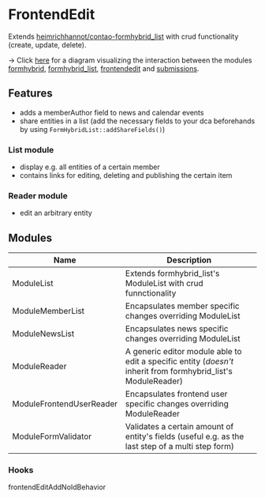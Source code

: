 # FrontendEdit

Extends [heimrichhannot/contao-formhybrid_list](https://github.com/heimrichhannot/contao-formhybrid_list) with crud functionality (create, update, delete).

-> Click [here](docs/formhybrid.png) for a diagram visualizing the interaction between the modules [formhybrid](https://github.com/heimrichhannot/contao-formhybrid), [formhybrid_list](https://github.com/heimrichhannot/contao-formhybrid_list), [frontendedit](https://github.com/heimrichhannot/contao-frontendedit) and [submissions](https://github.com/heimrichhannot/contao-submissions).

## Features

- adds a memberAuthor field to news and calendar events
- share entities in a list (add the necessary fields to your dca beforehands by using ```FormHybridList::addShareFields()```)

### List module

- display e.g. all entities of a certain member
- contains links for editing, deleting and publishing the certain item

### Reader module
- edit an arbitrary entity

## Modules

Name | Description
---- | -----------
ModuleList | Extends formhybrid_list's ModuleList with crud funnctionality
ModuleMemberList | Encapsulates member specific changes overriding ModuleList
ModuleNewsList | Encapsulates news specific changes overriding ModuleList
ModuleReader | A generic editor module able to edit a specific entity (_doesn't_ inherit from formhybrid_list's ModuleReader)
ModuleFrontendUserReader | Encapsulates frontend user specific changes overriding ModuleReader
ModuleFormValidator | Validates a certain amount of entity's fields (useful e.g. as the last step of a multi step form)

### Hooks

frontendEditAddNoIdBehavior